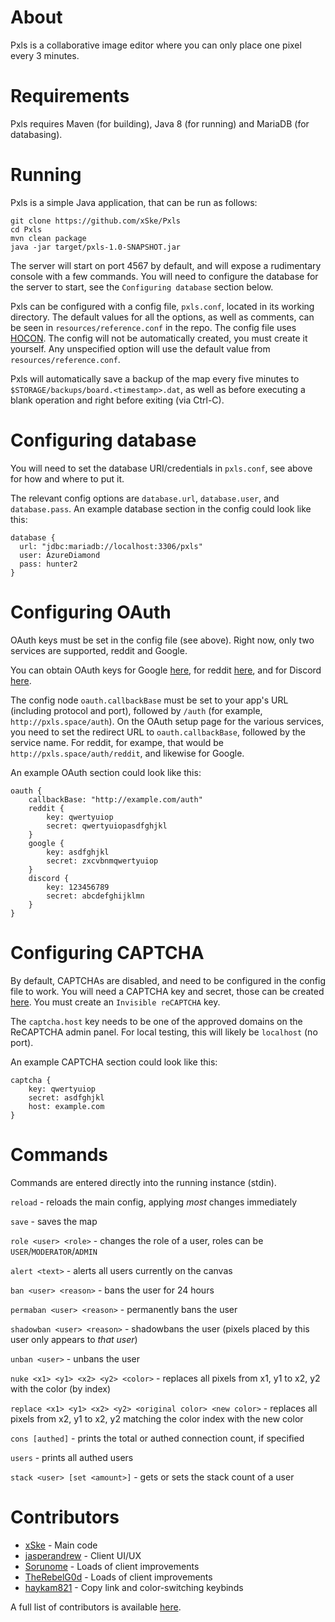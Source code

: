 # About
Pxls is a collaborative image editor where you can only place one pixel every 3 minutes.

# Requirements
Pxls requires Maven (for building), Java 8 (for running) and MariaDB (for databasing).

# Running
Pxls is a simple Java application, that can be run as follows:

    git clone https://github.com/xSke/Pxls
    cd Pxls
    mvn clean package
    java -jar target/pxls-1.0-SNAPSHOT.jar
  
The server will start on port 4567 by default, and will expose a rudimentary console with a few commands. 
You will need to configure the database for the server to start, see the `Configuring database` section below.

Pxls can be configured with a config file, `pxls.conf`, located in its working directory. The default values for all the options, as well as comments, can be seen in `resources/reference.conf` in the repo. The config file uses [HOCON](https://github.com/typesafehub/config/blob/master/HOCON.md).
The config will not be automatically created, you must create it yourself. Any unspecified option will use the default value from `resources/reference.conf`.

Pxls will automatically save a backup of the map every five minutes to `$STORAGE/backups/board.<timestamp>.dat`,
as well as before executing a blank operation and right before exiting (via Ctrl-C).

# Configuring database

You will need to set the database URI/credentials in `pxls.conf`, see above for how and where to put it.

The relevant config options are `database.url`, `database.user`, and `database.pass`. An example database section in the config could look like this:

    database {
      url: "jdbc:mariadb://localhost:3306/pxls"
      user: AzureDiamond
      pass: hunter2
    }

# Configuring OAuth

OAuth keys must be set in the config file (see above). Right now, only two services are supported, reddit and Google.

You can obtain OAuth keys for Google [here](console.developers.google.com), for reddit [here](https://www.reddit.com/prefs/apps), and for Discord [here](https://discordapp.com/developers/applications/me).

The config node `oauth.callbackBase` must be set to your app's URL (including protocol and port), followed by `/auth` (for example, `http://pxls.space/auth`).
On the OAuth setup page for the various services, you need to set the redirect URL to `oauth.callbackBase`, followed by the service name. For reddit, for exampe, that would be `http://pxls.space/auth/reddit`, and likewise for Google.

An example OAuth section could look like this:

    oauth {
        callbackBase: "http://example.com/auth"
        reddit {
            key: qwertyuiop
            secret: qwertyuiopasdfghjkl
        }
        google {
            key: asdfghjkl
            secret: zxcvbnmqwertyuiop
        }
        discord {
            key: 123456789
            secret: abcdefghijklmn
        }
    }
    
# Configuring CAPTCHA

By default, CAPTCHAs are disabled, and need to be configured in the config file to work.
You will need a CAPTCHA key and secret, those can be created [here](https://www.google.com/recaptcha/admin). You must create an `Invisible reCAPTCHA` key.

The `captcha.host` key needs to be one of the approved domains on the ReCAPTCHA admin panel. For local testing, this will likely be `localhost` (no port).

An example CAPTCHA section could look like this:

    captcha {
        key: qwertyuiop
        secret: asdfghjkl
        host: example.com
    }


# Commands

Commands are entered directly into the running instance (stdin).

`reload` - reloads the main config, applying *most* changes immediately

`save` - saves the map

`role <user> <role>` - changes the role of a user, roles can be `USER`/`MODERATOR`/`ADMIN`

`alert <text>` - alerts all users currently on the canvas

`ban <user> <reason>` - bans the user for 24 hours

`permaban <user> <reason>` - permanently bans the user

`shadowban <user> <reason>` - shadowbans the user (pixels placed by this user only appears to *that user*)

`unban <user>` - unbans the user

`nuke <x1> <y1> <x2> <y2> <color>` - replaces all pixels from x1, y1 to x2, y2 with the color (by index)

`replace <x1> <y1> <x2> <y2> <original color> <new color>` - replaces all pixels from x2, y1 to x2, y2 matching the color index with the new color

`cons [authed]` - prints the total or authed connection count, if specified

`users` - prints all authed users

`stack <user> [set <amount>]` - gets or sets the stack count of a user

# Contributors

* [xSke](https://github.com/jasperandrew) - Main code
* [jasperandrew](https://github.com/jasperandrew) - Client UI/UX
* [Sorunome](https://github.com/Sorunome) - Loads of client improvements
* [TheRebelG0d](https://github.com/TheRebelG0d) - Loads of client improvements
* [haykam821](https://github.com/haykam821) - Copy link and color-switching keybinds

A full list of contributors is available [here](https://github.com/xSke/Pxls/graphs/contributors).